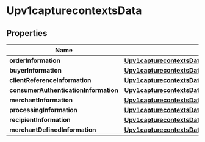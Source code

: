 
# Upv1capturecontextsData

## Properties
Name | Type | Description | Notes
------------ | ------------- | ------------- | -------------
**orderInformation** | [**Upv1capturecontextsDataOrderInformation**](Upv1capturecontextsDataOrderInformation.md) |  |  [optional]
**buyerInformation** | [**Upv1capturecontextsDataBuyerInformation**](Upv1capturecontextsDataBuyerInformation.md) |  |  [optional]
**clientReferenceInformation** | [**Upv1capturecontextsDataClientReferenceInformation**](Upv1capturecontextsDataClientReferenceInformation.md) |  |  [optional]
**consumerAuthenticationInformation** | [**Upv1capturecontextsDataConsumerAuthenticationInformation**](Upv1capturecontextsDataConsumerAuthenticationInformation.md) |  |  [optional]
**merchantInformation** | [**Upv1capturecontextsDataMerchantInformation**](Upv1capturecontextsDataMerchantInformation.md) |  |  [optional]
**processingInformation** | [**Upv1capturecontextsDataProcessingInformation**](Upv1capturecontextsDataProcessingInformation.md) |  |  [optional]
**recipientInformation** | [**Upv1capturecontextsDataRecipientInformation**](Upv1capturecontextsDataRecipientInformation.md) |  |  [optional]
**merchantDefinedInformation** | [**Upv1capturecontextsDataMerchantDefinedInformation**](Upv1capturecontextsDataMerchantDefinedInformation.md) |  |  [optional]



